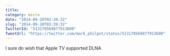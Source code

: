 ```yaml
---
title: 
category: micro
date: "2014-09-20T03:39:32"
slug: "2014-09-20T03:39:32"
TwitterId: "513170569877913600"
TweetUrl: "https://twitter.com/mark_philpot/status/513170569877913600"
---
```


I sure do wish that Apple TV supported DLNA
